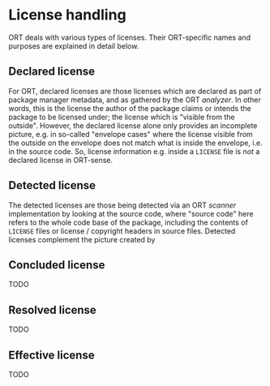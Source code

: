 # License handling

ORT deals with various types of licenses. Their ORT-specific names and purposes are explained in detail below.

## Declared license

For ORT, declared licenses are those licenses which are declared as part of package manager metadata, and as gathered
by the ORT *analyzer*. In other words, this is the license the author of the package claims or intends the package to
be licensed under; the license which is "visible from the outside". However, the declared license alone only provides an
incomplete picture, e.g. in so-called "envelope cases" where the license visible from the outside on the envelope does
not match what is inside the envelope, i.e. in the source code. So, license information e.g. inside a `LICENSE` file is
*not* a declared license in ORT-sense.

## Detected license

The detected licenses are those being detected via an ORT *scanner* implementation by looking at the source code, where
"source code" here refers to the whole code base of the package, including the contents of `LICENSE` files or license /
copyright headers in source files. Detected licenses complement the picture created by 

## Concluded license

TODO

## Resolved license

TODO

## Effective license

TODO

